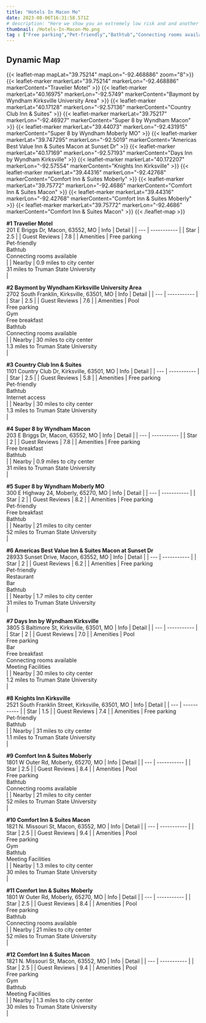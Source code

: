 ```yaml
---
title: "Hotels In Macon Mo"
date: 2023-08-06T16:31:58.571Z
# description: "Here we show you an extremely low risk and and another medium risk approach to earn passive income "
thumbnail: /Hotels-In-Macon-Mo.png
tag : ["Free parking","Pet-friendly","Bathtub","Connecting rooms available","Pool","Gym","Free breakfast","Internet access","Restaurant","Bar","Meeting Facilities"]
---
```


## Dynamic Map
{{< leaflet-map  mapLat="39.75214" mapLon="-92.468886" zoom="8">}}
    {{< leaflet-marker markerLat="39.75214" markerLon="-92.468886" markerContent="Travelier Motel" >}}
    {{< leaflet-marker markerLat="40.16975" markerLon="-92.5749" markerContent="Baymont by Wyndham Kirksville University Area" >}}
    {{< leaflet-marker markerLat="40.17128" markerLon="-92.57136" markerContent="Country Club Inn & Suites" >}}
    {{< leaflet-marker markerLat="39.75217" markerLon="-92.46927" markerContent="Super 8 by Wyndham Macon" >}}
    {{< leaflet-marker markerLat="39.44073" markerLon="-92.431915" markerContent="Super 8 by Wyndham Moberly MO" >}}
    {{< leaflet-marker markerLat="39.747295" markerLon="-92.5019" markerContent="Americas Best Value Inn & Suites Macon at Sunset Dr" >}}
    {{< leaflet-marker markerLat="40.17169" markerLon="-92.57193" markerContent="Days Inn by Wyndham Kirksville" >}}
    {{< leaflet-marker markerLat="40.172207" markerLon="-92.57554" markerContent="Knights Inn Kirksville" >}}
    {{< leaflet-marker markerLat="39.44316" markerLon="-92.42768" markerContent="Comfort Inn & Suites Moberly" >}}
    {{< leaflet-marker markerLat="39.75772" markerLon="-92.4686" markerContent="Comfort Inn & Suites Macon" >}}
    {{< leaflet-marker markerLat="39.44316" markerLon="-92.42768" markerContent="Comfort Inn & Suites Moberly" >}}
    {{< leaflet-marker markerLat="39.75772" markerLon="-92.4686" markerContent="Comfort Inn & Suites Macon" >}}
{{< /leaflet-map >}}


**#1 Travelier Motel**<br>201 E Briggs Dr, Macon, 63552, MO
| Info | Detail |
| --- | ----------- |
| Star | 2.5 |
| Guest Reviews | 7.8 |
| Amenities | Free parking<br>Pet-friendly<br>Bathtub<br>Connecting rooms available<br> |
| Nearby | 0.9 miles to city center<br>31 miles to Truman State University<br> |

**#2 Baymont by Wyndham Kirksville University Area**<br>2702 South Franklin, Kirksville, 63501, MO
| Info | Detail |
| --- | ----------- |
| Star | 2.5 |
| Guest Reviews | 7.6 |
| Amenities | Pool<br>Free parking<br>Gym<br>Free breakfast<br>Bathtub<br>Connecting rooms available<br> |
| Nearby | 30 miles to city center<br>1.3 miles to Truman State University<br> |

**#3 Country Club Inn & Suites**<br>1101 Country Club Dr, Kirksville, 63501, MO
| Info | Detail |
| --- | ----------- |
| Star | 2.5 |
| Guest Reviews | 5.8 |
| Amenities | Free parking<br>Pet-friendly<br>Bathtub<br>Internet access<br> |
| Nearby | 30 miles to city center<br>1.3 miles to Truman State University<br> |

**#4 Super 8 by Wyndham Macon**<br>203 E Briggs Dr, Macon, 63552, MO
| Info | Detail |
| --- | ----------- |
| Star | 2 |
| Guest Reviews | 7.8 |
| Amenities | Free parking<br>Free breakfast<br>Bathtub<br> |
| Nearby | 0.9 miles to city center<br>31 miles to Truman State University<br> |

**#5 Super 8 by Wyndham Moberly MO**<br>300 E Highway 24, Moberly, 65270, MO
| Info | Detail |
| --- | ----------- |
| Star | 2 |
| Guest Reviews | 8.2 |
| Amenities | Free parking<br>Pet-friendly<br>Free breakfast<br>Bathtub<br> |
| Nearby | 21 miles to city center<br>52 miles to Truman State University<br> |

**#6 Americas Best Value Inn & Suites Macon at Sunset Dr**<br>28933 Sunset Drive, Macon, 63552, MO
| Info | Detail |
| --- | ----------- |
| Star | 2 |
| Guest Reviews | 6.2 |
| Amenities | Free parking<br>Pet-friendly<br>Restaurant<br>Bar<br>Bathtub<br> |
| Nearby | 1.7 miles to city center<br>31 miles to Truman State University<br> |

**#7 Days Inn by Wyndham Kirksville**<br>3805 S Baltimore St, Kirksville, 63501, MO
| Info | Detail |
| --- | ----------- |
| Star | 2 |
| Guest Reviews | 7.0 |
| Amenities | Pool<br>Free parking<br>Bar<br>Free breakfast<br>Connecting rooms available<br>Meeting Facilities<br> |
| Nearby | 30 miles to city center<br>1.2 miles to Truman State University<br> |

**#8 Knights Inn Kirksville**<br>2521 South Franklin Street, Kirksville, 63501, MO
| Info | Detail |
| --- | ----------- |
| Star | 1.5 |
| Guest Reviews | 7.4 |
| Amenities | Free parking<br>Pet-friendly<br>Bathtub<br> |
| Nearby | 31 miles to city center<br>1.1 miles to Truman State University<br> |

**#9 Comfort Inn & Suites Moberly**<br>1801 W Outer Rd, Moberly, 65270, MO
| Info | Detail |
| --- | ----------- |
| Star | 2.5 |
| Guest Reviews | 8.4 |
| Amenities | Pool<br>Free parking<br>Bathtub<br>Connecting rooms available<br> |
| Nearby | 21 miles to city center<br>52 miles to Truman State University<br> |

**#10 Comfort Inn & Suites Macon**<br>1821 N. Missouri St, Macon, 63552, MO
| Info | Detail |
| --- | ----------- |
| Star | 2.5 |
| Guest Reviews | 9.4 |
| Amenities | Pool<br>Free parking<br>Gym<br>Bathtub<br>Meeting Facilities<br> |
| Nearby | 1.3 miles to city center<br>30 miles to Truman State University<br> |

**#11 Comfort Inn & Suites Moberly**<br>1801 W Outer Rd, Moberly, 65270, MO
| Info | Detail |
| --- | ----------- |
| Star | 2.5 |
| Guest Reviews | 8.4 |
| Amenities | Pool<br>Free parking<br>Bathtub<br>Connecting rooms available<br> |
| Nearby | 21 miles to city center<br>52 miles to Truman State University<br> |

**#12 Comfort Inn & Suites Macon**<br>1821 N. Missouri St, Macon, 63552, MO
| Info | Detail |
| --- | ----------- |
| Star | 2.5 |
| Guest Reviews | 9.4 |
| Amenities | Pool<br>Free parking<br>Gym<br>Bathtub<br>Meeting Facilities<br> |
| Nearby | 1.3 miles to city center<br>30 miles to Truman State University<br> |

